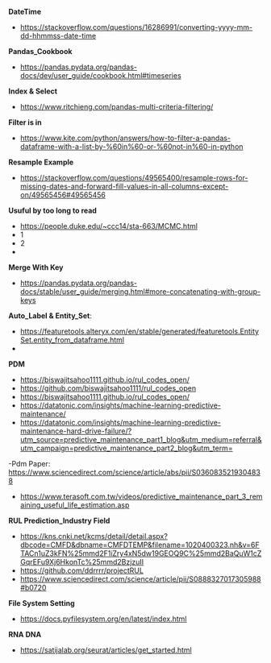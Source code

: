 **DateTime**
- https://stackoverflow.com/questions/16286991/converting-yyyy-mm-dd-hhmmss-date-time


**Pandas_Cookbook**
- https://pandas.pydata.org/pandas-docs/dev/user_guide/cookbook.html#timeseries


**Index & Select**
- https://www.ritchieng.com/pandas-multi-criteria-filtering/

**Filter is in**
- https://www.kite.com/python/answers/how-to-filter-a-pandas-dataframe-with-a-list-by-%60in%60-or-%60not-in%60-in-python


**Resample Example**
- https://stackoverflow.com/questions/49565400/resample-rows-for-missing-dates-and-forward-fill-values-in-all-columns-except-on/49565456#49565456


**Usuful by too long to read**
- https://people.duke.edu/~ccc14/sta-663/MCMC.html
- 1
- 2
- 

**Merge With Key**
- https://pandas.pydata.org/pandas-docs/stable/user_guide/merging.html#more-concatenating-with-group-keys

**Auto_Label & Entity_Set**:
- https://featuretools.alteryx.com/en/stable/generated/featuretools.EntitySet.entity_from_dataframe.html
-  


**PDM**
- https://biswajitsahoo1111.github.io/rul_codes_open/
- https://github.com/biswajitsahoo1111/rul_codes_open
- https://biswajitsahoo1111.github.io/rul_codes_open/
- https://datatonic.com/insights/machine-learning-predictive-maintenance/
- https://datatonic.com/insights/machine-learning-predictive-maintenance-hard-drive-failure/?utm_source=predictive_maintenance_part1_blog&utm_medium=referral&utm_campaign=predictive_maintenance_part2_blog&utm_term=

-Pdm Paper: https://www.sciencedirect.com/science/article/abs/pii/S0360835219304838
- https://www.terasoft.com.tw/videos/predictive_maintenance_part_3_remaining_useful_life_estimation.asp

**RUL Prediction_Industry Field**
- https://kns.cnki.net/kcms/detail/detail.aspx?dbcode=CMFD&dbname=CMFDTEMP&filename=1020400323.nh&v=6FTACn1uZ3kFN%25mmd2F1iZry4xN5dw19GEOQ9C%25mmd2BaQuW1cZGqrEFu9Xj6HkonTc%25mmd2BzjzuII
- https://github.com/ddrrrr/projectRUL
- https://www.sciencedirect.com/science/article/pii/S0888327017305988#b0720

**File System Setting**
- https://docs.pyfilesystem.org/en/latest/index.html


**RNA DNA**
- https://satijalab.org/seurat/articles/get_started.html
